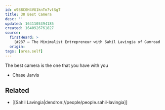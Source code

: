 ```yaml
---
id: o9B8C0H4VG1knTn7vtSgT
title: 30 Best Camera
desc: ''
updated: 1641105394185
created: 1640926761827
source: 
  firstHeard: >
    [#237 – The Minimalist Entrepreneur with Sahil Lavingia of Gumroad — Indie Hackers](https://overcast.fm/+JmiP42CLg)
  origin:
tags: [area.self]
---
```



The best camera is the one that you have with you
- Chase Jarvis

## Related
- [[Sahil Lavingia|dendron://people/people.sahil-lavingia]]
